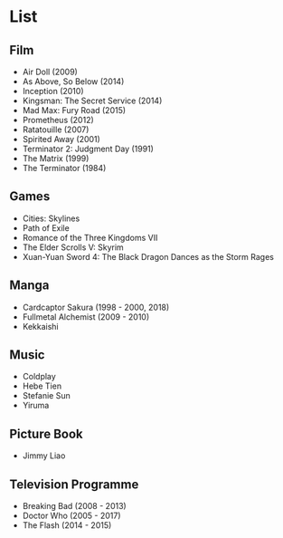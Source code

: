 # List

## Film

- Air Doll (2009)
- As Above, So Below (2014)
- Inception (2010)
- Kingsman: The Secret Service (2014)
- Mad Max: Fury Road (2015)
- Prometheus (2012)
- Ratatouille (2007)
- Spirited Away (2001)
- Terminator 2: Judgment Day (1991)
- The Matrix (1999)
- The Terminator (1984)

## Games

- Cities: Skylines
- Path of Exile
- Romance of the Three Kingdoms VII
- The Elder Scrolls V: Skyrim
- Xuan-Yuan Sword 4: The Black Dragon Dances as the Storm Rages

## Manga

- Cardcaptor Sakura (1998 - 2000, 2018)
- Fullmetal Alchemist (2009 - 2010)
- Kekkaishi

## Music

- Coldplay
- Hebe Tien
- Stefanie Sun
- Yiruma

## Picture Book

- Jimmy Liao

## Television Programme

- Breaking Bad (2008 - 2013)
- Doctor Who (2005 - 2017)
- The Flash (2014 - 2015)
